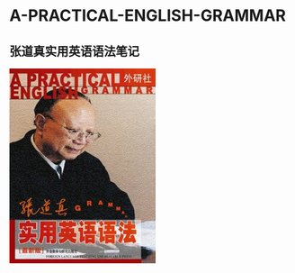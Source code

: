 # A-PRACTICAL-ENGLISH-GRAMMAR
张道真实用英语语法笔记
---
![](https://github.com/GrizzlyHills/A-PRACTICAL-ENGLISH-GRAMMAR/blob/master/%E5%BC%A0%E9%81%93%E7%9C%9F.jpg?raw=true)
